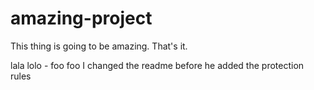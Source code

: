 # amazing-project

This thing is going to be amazing. That's it.

lala lolo - foo foo 
I changed the readme before he added the protection rules
